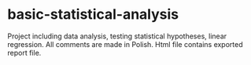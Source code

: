# basic-statistical-analysis
Project including data analysis, testing statistical hypotheses, linear regression. All comments are made in Polish. Html file contains exported report file.
